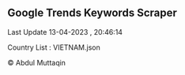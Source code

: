 

## Google Trends Keywords Scraper 
 
Last Update 13-04-2023 , 20:46:14

Country List :
VIETNAM.json



© Abdul Muttaqin 
